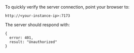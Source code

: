 To quickly verify the server connection, point your browser to:

```
http://<your-instance-ip>:7173
```

The server should respond with:

```
{
  error: 401,
  result: "Unauthorized"
}
```
